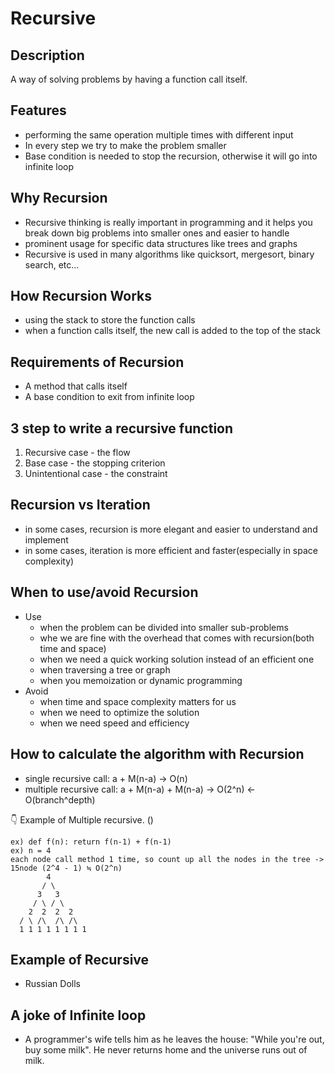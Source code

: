 # Recursive

## Description
A way of solving problems by having a function call itself.

## Features
- performing the same operation multiple times with different input
- In every step we try to make the problem smaller
- Base condition is needed to stop the recursion, otherwise it will go into infinite loop

## Why Recursion
- Recursive thinking is really important in programming and it helps you break down big problems into smaller ones and easier to handle
- prominent usage for specific data structures like trees and graphs
- Recursive is used in many algorithms like quicksort, mergesort, binary search, etc...

## How Recursion Works
- using the stack to store the function calls
- when a function calls itself, the new call is added to the top of the stack

## Requirements of Recursion
- A method that calls itself
- A base condition to exit from infinite loop

## 3 step to write a recursive function
1. Recursive case - the flow
2. Base case - the stopping criterion
3. Unintentional case - the constraint

## Recursion vs Iteration
- in some cases, recursion is more elegant and easier to understand and implement
- in some cases, iteration is more efficient and faster(especially in space complexity)

## When to use/avoid Recursion
- Use
  - when the problem can be divided into smaller sub-problems
  - whe we are fine with the overhead that comes with recursion(both time and space)
  - when we need a quick working solution instead of an efficient one
  - when traversing a tree or graph
  - when you memoization or dynamic programming
- Avoid
    - when time and space complexity matters for us
    - when we need to optimize the solution
    - when we need speed and efficiency

## How to calculate the algorithm with Recursion
- single recursive call: a + M(n-a) -> O(n)
- multiple recursive call: a + M(n-a) + M(n-a) -> O(2^n) <- O(branch^depth)

👇 Example of Multiple recursive. ()
```
ex) def f(n): return f(n-1) + f(n-1)
ex) n = 4
each node call method 1 time, so count up all the nodes in the tree -> 15node (2^4 - 1) ≒ O(2^n)
        4
       / \
      3   3
     / \ / \
    2  2  2  2
  / \ /\  /\ /\
  1 1 1 1 1 1 1 1
```

## Example of Recursive
- Russian Dolls

## A joke of Infinite loop
- A programmer's wife tells him as he leaves the house: "While you're out, buy some milk". He never returns home and the universe runs out of milk.
